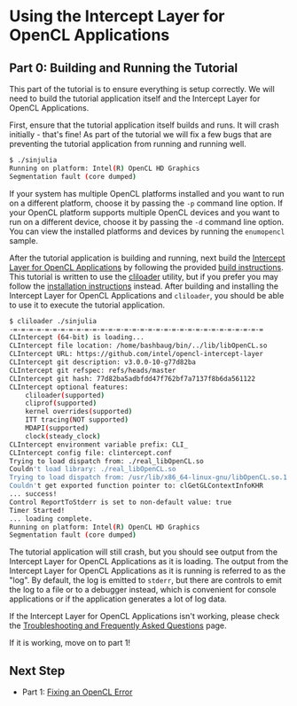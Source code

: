 # Using the Intercept Layer for OpenCL Applications

## Part 0: Building and Running the Tutorial

This part of the tutorial is to ensure everything is setup correctly.
We will need to build the tutorial application itself and the Intercept Layer for OpenCL Applications.

First, ensure that the tutorial application itself builds and runs.
It will crash initially - that's fine!
As part of the tutorial we will fix a few bugs that are preventing the tutorial application from running and running well.

```sh
$ ./sinjulia 
Running on platform: Intel(R) OpenCL HD Graphics
Segmentation fault (core dumped)
```

If your system has multiple OpenCL platforms installed and you want to run on a different platform, choose it by passing the `-p` command line option.
If your OpenCL platform supports multiple OpenCL devices and you want to run on a different device, choose it by passing the `-d` command line option.
You can view the installed platforms and devices by running the `enumopencl` sample.

After the tutorial application is building and running, next build the [Intercept Layer for OpenCL Applications](https://github.com/intel/opencl-intercept-layer) by following the provided [build instructions](https://github.com/intel/opencl-intercept-layer/blob/master/docs/build.md).
This tutorial is written to use the [cliloader](https://github.com/intel/opencl-intercept-layer/blob/master/docs/cliloader.md) utility, but if you prefer you may follow the [installation instructions](https://github.com/intel/opencl-intercept-layer/blob/master/docs/install.md) instead.
After building and installing the Intercept Layer for OpenCL Applications and `cliloader`, you should be able to use it to execute the tutorial application.

```sh
$ cliloader ./sinjulia 
-=-=-=-=-=-=-=-=-=-=-=-=-=-=-=-=-=-=-=-=-=-=-=-=-=-=-=-=-=-=-=-=
CLIntercept (64-bit) is loading...
CLIntercept file location: /home/bashbaug/bin/../lib/libOpenCL.so
CLIntercept URL: https://github.com/intel/opencl-intercept-layer
CLIntercept git description: v3.0.0-10-g77d82ba
CLIntercept git refspec: refs/heads/master
CLIntercept git hash: 77d82ba5adbfdd47f762bf7a7137f8b6da561122
CLIntercept optional features:
    cliloader(supported)
    cliprof(supported)
    kernel overrides(supported)
    ITT tracing(NOT supported)
    MDAPI(supported)
    clock(steady_clock)
CLIntercept environment variable prefix: CLI_
CLIntercept config file: clintercept.conf
Trying to load dispatch from: ./real_libOpenCL.so
Couldn't load library: ./real_libOpenCL.so
Trying to load dispatch from: /usr/lib/x86_64-linux-gnu/libOpenCL.so.1
Couldn't get exported function pointer to: clGetGLContextInfoKHR
... success!
Control ReportToStderr is set to non-default value: true
Timer Started!
... loading complete.
Running on platform: Intel(R) OpenCL HD Graphics
Segmentation fault (core dumped)
```

The tutorial application will still crash, but you should see output from the Intercept Layer for OpenCL Applications as it is loading.
The output from the Intercept Layer for OpenCL Applications as it is running is referred to as the "log".
By default, the log is emitted to `stderr`, but there are controls to emit the log to a file or to a debugger instead, which is convenient for console applications or if the application generates a lot of log data.

If the Intercept Layer for OpenCL Applications isn't working, please check the [Troubleshooting and Frequently Asked Questions](https://github.com/intel/opencl-intercept-layer/blob/master/docs/FAQ.md) page.

If it is working, move on to part 1!

## Next Step

* Part 1: [Fixing an OpenCL Error](part1.md)

